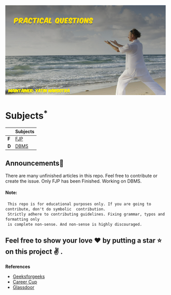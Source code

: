 ![](https://github.com/yatinnargotra/TE_EnTC_Sem1_Practicals/blob/master/logo.png)

# Subjects<sup title="Companies whose are articles are properly ready">*</sup>

| | Subjects |
| ------ | ------ |
| **F** | [FJP](FJP/README.md) |
| **D** | [DBMS](DBMS/README.md) | 

## Announcements👐 
There are many unfinished articles in this repo. Feel free to contribute or create the issue.
Only FJP has been Finished. Working on DBMS.

#### Note:
     This repo is for educational purposes only. If you are going to contribute, don't do symbolic  contribution. 
     Strictly adhere to contributing guidelines. Fixing grammar, typos and formatting only
     is complete non-sense. And non-sense is highly discouraged.
     

## Feel free to show your love :heart: by putting a star :star: on this project :v: .
<b name="ref">References</b>
- [Geeksforgeeks](http://www.geeksforgeeks.org/)
- [Career Cup](https://www.careercup.com/)
- [Glassdoor](https://www.glassdoor.co.in/index.htm)


